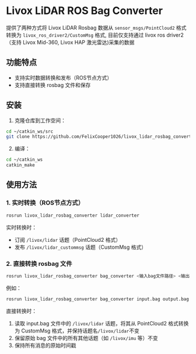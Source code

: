 # Livox LiDAR ROS Bag Converter

提供了两种方式将 Livox LiDAR Rosbag 数据从 `sensor_msgs/PointCloud2` 格式转换为 `livox_ros_driver2/CustomMsg` 格式, 目前仅支持通过 livox ros driver2（支持 Livox Mid-360, Livox HAP 激光雷达)采集的数据

## 功能特点

- 支持实时数据转换和发布（ROS节点方式）
- 支持直接转换 rosbag 文件和保存

## 安装

1. 克隆仓库到工作空间：
```bash
cd ~/catkin_ws/src
git clone https://github.com/FelixCooper1026/livox_lidar_rosbag_converter.git
```

2. 编译：
```bash
cd ~/catkin_ws
catkin_make
```

## 使用方法

### 1. 实时转换（ROS节点方式）

```bash
rosrun livox_lidar_rosbag_converter lidar_converter
```

实时转换时：
- 订阅 `/livox/lidar` 话题（PointCloud2 格式）
- 发布 `/livox/lidar_custommsg` 话题（CustomMsg 格式）

### 2. 直接转换 rosbag 文件

```bash
rosrun livox_lidar_rosbag_converter bag_converter <输入bag文件路径> <输出bag文件路径>
```

例如：
```bash
rosrun livox_lidar_rosbag_converter bag_converter input.bag output.bag
```

直接转换时：
1. 读取 input.bag 文件中的 `/livox/lidar` 话题，将其从 PointCloud2 格式转换为 CustomMsg 格式，并保持话题名`/livox/lidar`不变
2. 保留原始 bag 文件中的所有其他话题（如 `/livox/imu` 等）不变
3. 保持所有消息的原始时间戳

